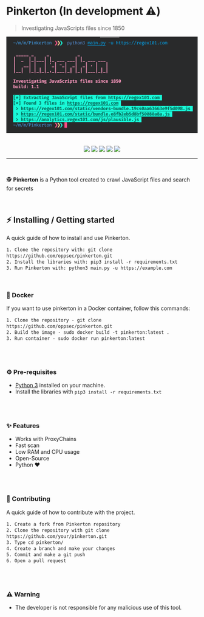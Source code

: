 # Pinkerton (In development ⚠️)
> Investigating JavaScripts files since 1850


<div align="center">
    <img src="./assets/banner.png">
</div>

<br>

<p align="center">
    <img src="https://img.shields.io/github/license/oppsec/tomcter?color=yellow&logo=github&logoColor=yellow&style=for-the-badge">
    <img src="https://img.shields.io/github/issues/oppsec/tomcter?color=yellow&logo=github&logoColor=yellow&style=for-the-badge">
    <img src="https://img.shields.io/github/stars/oppsec/tomcter?color=yellow&label=STARS&logo=github&logoColor=yellow&style=for-the-badge">
    <img src="https://img.shields.io/github/forks/oppsec/tomcter?color=yellow&logo=github&logoColor=yellow&style=for-the-badge">
    <img src="https://img.shields.io/github/languages/code-size/oppsec/tomcter?color=yellow&logo=github&logoColor=yellow&style=for-the-badge">
</p>

___

<br>

<p> ️🕵️ <b>Pinkerton</b> is a Python tool created to crawl JavaScript files and search for secrets </p>

<br>

## ⚡ Installing / Getting started

<p> A quick guide of how to install and use Pinkerton. </p>

```
1. Clone the repository with: git clone https://github.com/oppsec/pinkerton.git
2. Install the libraries with: pip3 install -r requirements.txt
3. Run Pinkerton with: python3 main.py -u https://example.com
```

<br>

### 🐳 Docker
If you want to use pinkerton in a Docker container, follow this commands:

```
1. Clone the repository - git clone https://github.com/oppsec/pinkerton.git
2. Build the image - sudo docker build -t pinkerton:latest .
3. Run container - sudo docker run pinkerton:latest
```

<br><br>

### ⚙️ Pre-requisites
- [Python 3](https://www.python.org/downloads/) installed on your machine.
- Install the libraries with `pip3 install -r requirements.txt`

<br><br>

### ✨ Features
- Works with ProxyChains
- Fast scan
- Low RAM and CPU usage
- Open-Source
- Python ❤️

<br><br>


### 🔨 Contributing

A quick guide of how to contribute with the project.

```
1. Create a fork from Pinkerton repository
2. Clone the repository with git clone https://github.com/your/pinkerton.git
3. Type cd pinkerton/
4. Create a branch and make your changes
5. Commit and make a git push
6. Open a pull request
```

<br><br>

### ⚠️ Warning
- The developer is not responsible for any malicious use of this tool.